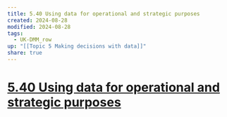 ```yaml
---
title: 5.40 Using data for operational and strategic purposes
created: 2024-08-28
modified: 2024-08-28
tags:
  - UK-DMM_row
up: "[[Topic 5 Making decisions with data]]"
share: true
---
```

# [5.40 Using data for operational and strategic purposes](5.40%20Using%20data%20for%20operational%20and%20strategic%20purposes.md)
